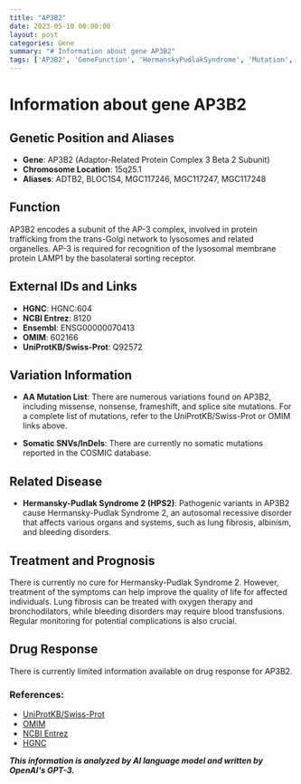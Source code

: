 ```yaml
---
title: "AP3B2"
date: 2023-05-10 00:00:00
layout: post
categories: Gene
summary: "# Information about gene AP3B2"
tags: ['AP3B2', 'GeneFunction', 'HermanskyPudlakSyndrome', 'Mutation', 'Prognosis', 'DrugResponse', 'UniProtKB', 'OMIM']
---
```


# Information about gene AP3B2

## Genetic Position and Aliases
- **Gene**: AP3B2 (Adaptor-Related Protein Complex 3 Beta 2 Subunit)
- **Chromosome Location**: 15q25.1
- **Aliases**: ADTB2, BLOC1S4, MGC117246, MGC117247, MGC117248

## Function
AP3B2 encodes a subunit of the AP-3 complex, involved in protein trafficking from the trans-Golgi network to lysosomes and related organelles. AP-3 is required for recognition of the lysosomal membrane protein LAMP1 by the basolateral sorting receptor. 

## External IDs and Links
- **HGNC**: HGNC:604
- **NCBI Entrez**: 8120
- **Ensembl**: ENSG00000070413
- **OMIM**: 602166
- **UniProtKB/Swiss-Prot**: Q92572

## Variation Information
- **AA Mutation List**: There are numerous variations found on AP3B2, including missense, nonsense, frameshift, and splice site mutations. For a complete list of mutations, refer to the UniProtKB/Swiss-Prot or OMIM links above. 

- **Somatic SNVs/InDels**: There are currently no somatic mutations reported in the COSMIC database.

## Related Disease
- **Hermansky-Pudlak Syndrome 2 (HPS2)**: Pathogenic variants in AP3B2 cause Hermansky-Pudlak Syndrome 2, an autosomal recessive disorder that affects various organs and systems, such as lung fibrosis, albinism, and bleeding disorders.

## Treatment and Prognosis
There is currently no cure for Hermansky-Pudlak Syndrome 2. However, treatment of the symptoms can help improve the quality of life for affected individuals. Lung fibrosis can be treated with oxygen therapy and bronchodilators, while bleeding disorders may require blood transfusions. Regular monitoring for potential complications is also crucial.

## Drug Response
There is currently limited information available on drug response for AP3B2. 

### References:
- [UniProtKB/Swiss-Prot](https://www.uniprot.org/uniprot/Q92572)
- [OMIM](https://www.omim.org/entry/602166)
- [NCBI Entrez](https://www.ncbi.nlm.nih.gov/gene/8120)
- [HGNC](https://www.genenames.org/data/gene-symbol-report/#!/hgnc_id/HGNC:604)

**_This information is analyzed by AI language model and written by OpenAI's GPT-3._**